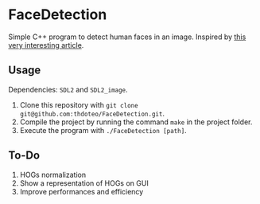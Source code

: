 # FaceDetection

Simple C++ program to detect human faces in an image.
Inspired by [this very interesting article](https://medium.com/@ageitgey/machine-learning-is-fun-part-4-modern-face-recognition-with-deep-learning-c3cffc121d78).

## Usage

Dependencies: `SDL2` and `SDL2_image`.  

1. Clone this repository with `git clone git@github.com:thdoteo/FaceDetection.git`.
2. Compile the project by running the command `make` in the project folder.
3. Execute the program with `./FaceDetection [path]`.

## To-Do

1. HOGs normalization
2. Show a representation of HOGs on GUI
3. Improve performances and efficiency